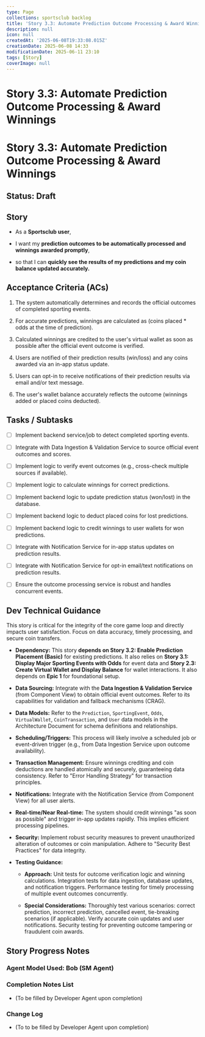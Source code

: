 ```yaml
---
type: Page
collections: sportsclub backlog
title: 'Story 3.3: Automate Prediction Outcome Processing & Award Winnings'
description: null
icon: null
createdAt: '2025-06-08T19:33:08.015Z'
creationDate: 2025-06-08 14:33
modificationDate: 2025-06-11 23:10
tags: [Story]
coverImage: null
---
```


# Story 3.3: Automate Prediction Outcome Processing & Award Winnings

# Story 3.3: Automate Prediction Outcome Processing & Award Winnings

## Status: Draft

## Story

- As a **Sportsclub user**,

- I want my **prediction outcomes to be automatically processed and winnings awarded promptly**,

- so that I can **quickly see the results of my predictions and my coin balance updated accurately.**

## Acceptance Criteria (ACs)

1. The system automatically determines and records the official outcomes of completed sporting events.

2. For accurate predictions, winnings are calculated as (coins placed * odds at the time of prediction).

3. Calculated winnings are credited to the user's virtual wallet as soon as possible after the official event outcome is verified.

4. Users are notified of their prediction results (win/loss) and any coins awarded via an in-app status update.

5. Users can opt-in to receive notifications of their prediction results via email and/or text message.

6. The user's wallet balance accurately reflects the outcome (winnings added or placed coins deducted).

## Tasks / Subtasks

- [ ] Implement backend service/job to detect completed sporting events.

- [ ] Integrate with Data Ingestion & Validation Service to source official event outcomes and scores.

- [ ] Implement logic to verify event outcomes (e.g., cross-check multiple sources if available).

- [ ] Implement logic to calculate winnings for correct predictions.

- [ ] Implement backend logic to update prediction status (won/lost) in the database.

- [ ] Implement backend logic to deduct placed coins for lost predictions.

- [ ] Implement backend logic to credit winnings to user wallets for won predictions.

- [ ] Integrate with Notification Service for in-app status updates on prediction results.

- [ ] Integrate with Notification Service for opt-in email/text notifications on prediction results.

- [ ] Ensure the outcome processing service is robust and handles concurrent events.

## Dev Technical Guidance

This story is critical for the integrity of the core game loop and directly impacts user satisfaction. Focus on data accuracy, timely processing, and secure coin transfers.

- **Dependency:** This story **depends on Story 3.2: Enable Prediction Placement (Basic)** for existing predictions. It also relies on **Story 3.1: Display Major Sporting Events with Odds** for event data and **Story 2.3: Create Virtual Wallet and Display Balance** for wallet interactions. It also depends on **Epic 1** for foundational setup.

- **Data Sourcing:** Integrate with the **Data Ingestion & Validation Service** (from Component View) to obtain official event outcomes. Refer to its capabilities for validation and fallback mechanisms (CRAG).

- **Data Models:** Refer to the `Prediction`, `SportingEvent`, `Odds`, `VirtualWallet`, `CoinTransaction`, and `User` data models in the Architecture Document for schema definitions and relationships.

- **Scheduling/Triggers:** This process will likely involve a scheduled job or event-driven trigger (e.g., from Data Ingestion Service upon outcome availability).

- **Transaction Management:** Ensure winnings crediting and coin deductions are handled atomically and securely, guaranteeing data consistency. Refer to "Error Handling Strategy" for transaction principles.

- **Notifications:** Integrate with the Notification Service (from Component View) for all user alerts.

- **Real-time/Near Real-time:** The system should credit winnings "as soon as possible" and trigger in-app updates rapidly. This implies efficient processing pipelines.

- **Security:** Implement robust security measures to prevent unauthorized alteration of outcomes or coin manipulation. Adhere to "Security Best Practices" for data integrity.

- **Testing Guidance:**

    - **Approach:** Unit tests for outcome verification logic and winning calculations. Integration tests for data ingestion, database updates, and notification triggers. Performance testing for timely processing of multiple event outcomes concurrently.

    - **Special Considerations:** Thoroughly test various scenarios: correct prediction, incorrect prediction, cancelled event, tie-breaking scenarios (if applicable). Verify accurate coin updates and user notifications. Security testing for preventing outcome tampering or fraudulent coin awards.

## Story Progress Notes

### Agent Model Used: Bob (SM Agent)

### Completion Notes List

- (To be filled by Developer Agent upon completion)

### Change Log

- (To to be filled by Developer Agent upon completion)


